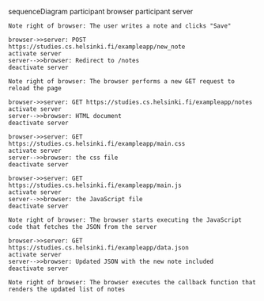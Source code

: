 sequenceDiagram
    participant browser
    participant server

    Note right of browser: The user writes a note and clicks "Save"

    browser->>server: POST https://studies.cs.helsinki.fi/exampleapp/new_note
    activate server
    server-->>browser: Redirect to /notes
    deactivate server

    Note right of browser: The browser performs a new GET request to reload the page

    browser->>server: GET https://studies.cs.helsinki.fi/exampleapp/notes
    activate server
    server-->>browser: HTML document
    deactivate server

    browser->>server: GET https://studies.cs.helsinki.fi/exampleapp/main.css
    activate server
    server-->>browser: the css file
    deactivate server

    browser->>server: GET https://studies.cs.helsinki.fi/exampleapp/main.js
    activate server
    server-->>browser: the JavaScript file
    deactivate server

    Note right of browser: The browser starts executing the JavaScript code that fetches the JSON from the server

    browser->>server: GET https://studies.cs.helsinki.fi/exampleapp/data.json
    activate server
    server-->>browser: Updated JSON with the new note included
    deactivate server

    Note right of browser: The browser executes the callback function that renders the updated list of notes
